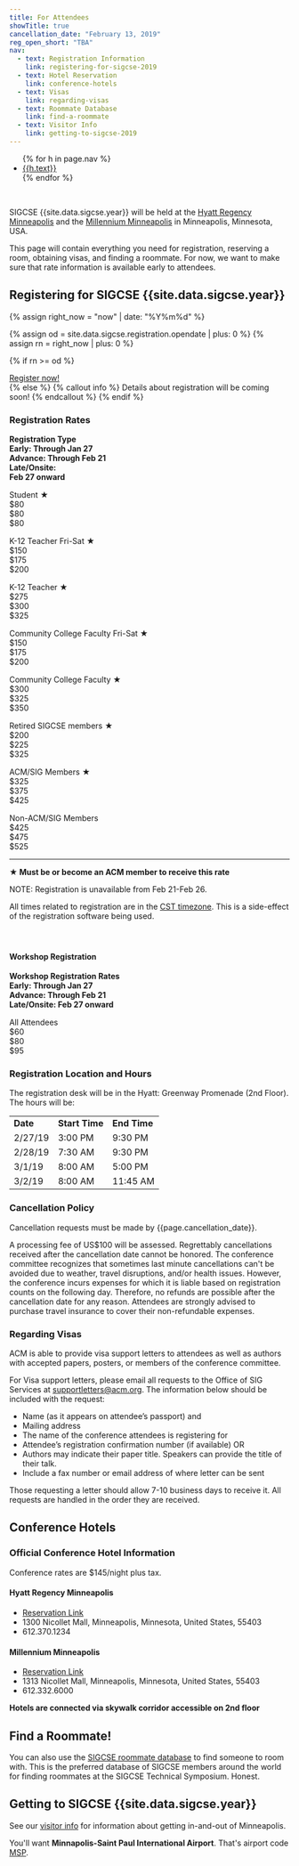 ```yaml
---
title: For Attendees
showTitle: true
cancellation_date: "February 13, 2019"
reg_open_short: "TBA"
nav:
  - text: Registration Information
    link: registering-for-sigcse-2019
  - text: Hotel Reservation
    link: conference-hotels
  - text: Visas
    link: regarding-visas
  - text: Roommate Database
    link: find-a-roommate
  - text: Visitor Info
    link: getting-to-sigcse-2019
---
```



<ul>
{% for h in page.nav %}
<li> <a href="#{{h.link}}">{{h.text}}</a></li>
{% endfor %}
</ul>

<br/>

SIGCSE {{site.data.sigcse.year}} will be held at the <a href="https://www.hyatt.com/en-US/hotel/minnesota/hyatt-regency-minneapolis/msprm" target="_blank">Hyatt Regency Minneapolis</a> and the <a href="https://www.millenniumhotels.com/en/minneapolis/millennium-hotel-minneapolis/" target="_blank">Millennium Minneapolis</a> in Minneapolis, Minnesota, USA.

This page will contain everything you need for registration, reserving a room, obtaining visas, and finding a roommate. For now, we want to make sure that rate information is available early to attendees.

<!-- TODO: Add in top level nav from commit history later -->

<a name="registering"></a>

## Registering for SIGCSE {{site.data.sigcse.year}}

<!--
SIGCSE 2018 takes place February 21-24, 2018.

As always, we encourage attendees to register early. This helps us with our planning, and in return, you get lower registration rates!
-->

<!-- TODO: Update else message to mention onsite registration in February -->
{% assign right_now = "now" | date: "%Y%m%d" %}

<!-- MCJ 181119: This is how you convert a string to an integer in Liquid Tags. -->
<!-- This is almost as exciting as Javascript. -->
<!-- https://stackoverflow.com/questions/27198710/convert-string-to-integer-in-shopify-liquid -->
{% assign od = site.data.sigcse.registration.opendate | plus: 0 %}
{% assign rn = right_now | plus: 0 %}

{% if rn >= od  %}
<div class="alert alert-success text-center">
<span class="glyphicon glyphicon-home" aria-hidden="true"></span> <a href="{{site.data.sigcse.registration.url}}">Register now!</a>
</div>
{% else %}
{% callout info %}
  Details about registration will be coming soon!
{% endcallout %}
{% endif %}

<!--
<p>Also, if you are not currently a SIGCSE member, you should <b>consider joining at the same time that you register</b> for the conference. Professionals can <b>save between $30 and $55</b>, while both professionals and students <b>save time</b> by not having to fill out a separate membership form.  The <a href="http://sigcse.org/sigcse/membership/benefits">benefits of SIGCSE membership</a>  are too numerous to list here, but they include the quarterly publications <i>ACM Inroads</i> and the <i>SIGCSE Bulletin</i>, free access to SIGCSE publication archives, access to the SIGCSE-ANNOUNCE and SIGCSE-MEMBERS mailing lists, and the opportunity to network within a community of computing professionals.</p>

Professionals should choose one of the "Non-member joining SIGCSE" registration categories, which are <b>less expensive</b> than the Non-member category. Students simply choose the "Student Non-member" registration category, and then don't opt-out of the included membership (that's right -- it couldn't be much easier). Alternatively, you could <a href="http://sigcse.org/sigcse/membership">join SIGCSE</a>, wait for your membership number, and then register for the conference using the "Member" category.

But wait! There's more! <b>Student volunteers</b> get reimbursed for their conference registration, so they actually <b>get free SIGCSE membership</b> when they join at the same time that they register for the conference. Important: to get this benefit, students must register as volunteers through a system separate from conference registration.
-->

<a name="registrationrates"></a>

### Registration Rates


<div class = "row" style = "font-weight: bold;">
    <div class = "col-sm-6"> Registration Type </div>
    <div class = "col-sm-2"> Early: Through Jan 27 </div>
    <div class = "col-sm-2"> Advance: Through Feb 21 </div>
    <div class = "col-sm-2"> Late/Onsite:<br>Feb 27 onward </div>
</div>
<div class = "row" style="padding-top: 15px;">
    <div class = "col-sm-6"> Student <b>&starf;</b> </div>
    <div class = "col-sm-2"> $80 </div>
    <div class = "col-sm-2"> $80 </div>
    <div class = "col-sm-2"> $80 </div>
</div>
<div class = "row" style="padding-top: 15px;">
    <div class = "col-sm-6"> K-12 Teacher Fri-Sat <b>&starf;</b> </div>
    <div class = "col-sm-2"> $150 </div>
    <div class = "col-sm-2"> $175 </div>
    <div class = "col-sm-2"> $200 </div>
</div>
<div class = "row" style="padding-top: 15px;">
    <div class = "col-sm-6"> K-12 Teacher <b>&starf;</b> </div>
    <div class = "col-sm-2"> $275 </div>
    <div class = "col-sm-2"> $300 </div>
    <div class = "col-sm-2"> $325 </div>
</div>
<div class = "row" style="padding-top: 15px;">
    <div class = "col-sm-6"> Community College Faculty Fri-Sat <b>&starf;</b> </div>
    <div class = "col-sm-2"> $150 </div>
    <div class = "col-sm-2"> $175 </div>
    <div class = "col-sm-2"> $200 </div>
</div>
<div class = "row" style="padding-top: 15px;">
    <div class = "col-sm-6"> Community College Faculty <b>&starf;</b> </div>
    <div class = "col-sm-2"> $300 </div>
    <div class = "col-sm-2"> $325 </div>
    <div class = "col-sm-2"> $350 </div>
</div>
<div class = "row" style="padding-top: 15px;">
    <div class = "col-sm-6"> Retired SIGCSE members <b>&starf;</b> </div>
    <div class = "col-sm-2"> $200 </div>
    <div class = "col-sm-2"> $225 </div>
    <div class = "col-sm-2"> $325 </div>
</div>
<div class = "row" style="padding-top: 15px;">
    <div class = "col-sm-6"> ACM/SIG Members <b>&starf;</b> </div>
    <div class = "col-sm-2"> $325 </div>
    <div class = "col-sm-2"> $375 </div>
    <div class = "col-sm-2"> $425 </div>
</div>
<div class = "row" style="padding-top: 15px;">
    <div class = "col-sm-6"> Non-ACM/SIG Members </div>
    <div class = "col-sm-2"> $425 </div>
    <div class = "col-sm-2"> $475 </div>
    <div class = "col-sm-2"> $525 </div>
</div>

<div class = "row" style = "font-weight: bold;">
	<div class = "col-sm-8">
		<hr>
		<b>&starf;</b> Must be or become an ACM member to receive this rate
	</div>
</div>

NOTE: Registration is unavailable from Feb 21-Feb 26.

All times related to registration are in the <a href="https://www.timeanddate.com/time/zones/cst" title="IAU: No, there's nothing we can do about it.">CST timezone</a>. This is a side-effect of the registration software being used. 

<div class = "row" style = "padding-bottom: 5;">&nbsp;</div>

#### Workshop Registration

<div class = "row" style = "font-weight: bold;">
    <div class = "col-sm-6"> Workshop Registration Rates </div>
    <div class = "col-sm-2"> Early: Through Jan 27 </div>
    <div class = "col-sm-2"> Advance: Through Feb 21 </div>
    <div class = "col-sm-2"> Late/Onsite: Feb 27 onward </div>
</div>
<div class = "row" style="padding-top: 15px;">
    <div class = "col-sm-6"> All Attendees </div>
    <div class = "col-sm-2"> $60 </div>
    <div class = "col-sm-2"> $80 </div>
    <div class = "col-sm-2"> $95 </div>
</div>


### Registration Location and Hours

The registration desk will be in the Hyatt: Greenway Promenade (2nd Floor). The hours will be:


  <table class="table">
      <tbody>
        <tr>
            <td><strong>Date</strong></td>
            <td><strong>Start Time</strong></td>
            <td><strong>End Time</strong></td>
        </tr>
        <tr>
            <td>2/27/19</td>
            <td>3:00 PM</td>
            <td>9:30 PM</td>
        </tr>
        <tr>
            <td>2/28/19</td>
            <td>7:30 AM</td>
            <td>9:30 PM</td>
        </tr>
        <tr>
            <td>3/1/19</td>
            <td>8:00 AM</td>
            <td>5:00 PM</td>
        </tr>
        <tr>
            <td>3/2/19</td>
            <td>8:00 AM</td>
            <td>11:45 AM</td>
        </tr>        
        </tbody>
    </table>


### Cancellation Policy

Cancellation requests must be made by {{page.cancellation_date}}.

A processing fee of US$100 will be assessed. Regrettably cancellations received after the cancellation date cannot be honored. The conference committee recognizes that sometimes last minute cancellations can't be avoided due to weather, travel disruptions, and/or health issues. However, the conference incurs expenses for which it is liable based on registration counts on the following day. Therefore, no refunds are possible after the cancellation date for any reason. Attendees are strongly advised to purchase travel insurance to cover their non-refundable expenses.




### Regarding Visas

ACM is able to provide visa support letters to attendees as well as authors with accepted papers, posters, or members of the conference committee.

For Visa support letters, please email all requests to the Office of SIG Services at [supportletters@acm.org](mailto:supportletters@acm.org).  The information below should be included with the request:

* Name (as it appears on attendee’s passport) and 
* Mailing address
* The name of the conference attendees is registering for
* Attendee’s registration confirmation number (if available) OR
* Authors may indicate their paper title. Speakers can provide the title of their talk.
* Include a fax number or email address of where letter can be sent

Those requesting a letter should allow 7-10 business days to receive it. All requests are handled in the order they are received.


<a name="reserving"></a>

## Conference Hotels

### Official Conference Hotel Information

Conference rates are $145/night plus tax.

<!--
{% callout info %}
The room reservation links are NOT yet available, so don't book your room yet!
{% endcallout %}
-->

#### Hyatt Regency Minneapolis

* <a href="https://book.passkey.com/e/49518618" target="blank">Reservation Link</a>
* 1300 Nicollet Mall, Minneapolis, Minnesota, United States, 55403
* 612.370.1234

#### Millennium Minneapolis

* <a href="https://res.windsurfercrs.com/ibe/details.aspx?propertyid=13527&nights=2&checkin=02/26/2019&group=1902COMMAC" target="blank">Reservation Link</a>
* 1313 Nicollet Mall, Minneapolis, Minnesota, United States, 55403
* 612.332.6000

**Hotels are connected via skywalk corridor accessible on 2nd floor**


<span class="anchor" id = "roommatedb"></span>

## Find a Roommate!

You can also use the [SIGCSE roommate database](http://sigcse.rit.edu/roommates/) to find someone to room with. This is the preferred database of SIGCSE members around the world for finding roommates at the SIGCSE Technical Symposium. Honest.

<a name="travel"></a>

## Getting to SIGCSE {{site.data.sigcse.year}}

See our [visitor info](visitor-info.html) for information about getting in-and-out of Minneapolis.

You'll want **Minnapolis-Saint Paul International Airport**. That's airport code [MSP](https://www.mspairport.com/).

<!--
### Air Travel

[Baltimore–Washington International Airport (BWI)](http://www.bwiairport.com)<br>
7035 Elm Road, Baltimore, MD 21240

Other local options include [Dulles International Airport (IAD)](http://www.flydulles.com/iad/dulles-international-airport) and [Reagan National Airport (DCA)](http://flyreagan.com/dca/reagan-national-airport), which will require an additional 1-2 hours of travel by car or train. 

### Travel from Airport to Venue

From Baltimore-Washington International Airport (BWI):

* [SuperShuttle](https://www.supershuttle.com/locations/baltimorebwi/) (~$15-25, reserve in advance)
* [BWI Taxi](http://www.bwiairporttaxi.com/) (~$35)
* [MTA Light Rail](https://www.bwiairport.com/to-from-bwi/transportation/transit/mta-light-rail) ($1.80, ~7 minute walk to/from stations)
* [Lyft](https://www.lyft.com/airports/bwi) or [Uber](https://www.uber.com/airports/bwi/) (~$30)

From Dulles International Airport (IAD):

* [SuperShuttle](https://www.supershuttle.com/locations/washington-dca-iad/) (~$150, reserve in advance)
* [Washington Flyer Taxi](http://www.flydulles.com/iad/washington-flyer-taxi-service) (~$170)

From Reagan National Airport (DCA):

* [SuperShuttle](https://www.supershuttle.com/locations/washington-dca-iad/) (~$150, reserve in advance)
* [Taxi](http://www.flyreagan.com/dca/taxi-service) ($~110)
* [DC Metro](https://www.wmata.com/) and [MARC train](https://mta.maryland.gov/marc-train) (~$15)

#### Local Transport

* [MTA](https://mta.maryland.gov/) (Bus, Metro, and Light Rail)
* [Yellow Cab](http://www.yellowcabofbaltimore.com/), [Lyft](https://www.lyft.com/), [Uber](https://www.uber.com/)
* [Baltimore Bike Share](https://www.bmorebikeshare.com/)
* [Water Taxi](http://www.baltimorewatertaxi.com/)
* [Accessible transportation (a review)](https://wheelchairtravel.org/baltimore-md/)

#### Other Travel

Bus and train are affordable ways to see other parts of the US East Coast before or after the conference. Here are some options that are within a few miles of the conference venue:

* [MARC](https://mta.maryland.gov/marc-train) (local commuter train)
* [Amtrak](https://www.amtrak.com/home) (East Coast train)
* [Bolt Bus](https://www.boltbus.com/) (up to New York and New Jersey)
* [Greyhound](https://www.greyhound.com/north) (throughout the US)

-->

<!--### Nursing Moms

A lactation area and refrigerator will be provided in South Show Office, off of the Charles St. Lobby, near registration.  -->
